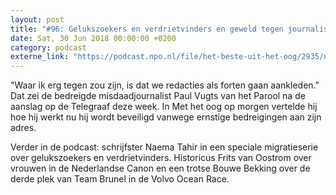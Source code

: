 ```yaml
---
layout: post
title: "#96: Gelukszoekers en verdrietvinders en geweld tegen journalisten"
date: Sat, 30 Jun 2018 00:00:00 +0200
category: podcast
externe_link: "https://podcast.npo.nl/file/het-beste-uit-het-oog/2935/nporadio1_het-beste-uit-het-oog_20180630_96-gelukszoekers-en-verdrietvinders-en-geweld-tegen-journalisten.mp3"
---
```


"Waar ik erg tegen zou zijn, is dat we redacties als forten gaan aankleden." Dat zei de bedreigde misdaadjournalist Paul Vugts van het Parool na de aanslag op de Telegraaf deze week. In Met het oog op morgen vertelde hij hoe hij werkt nu hij wordt beveiligd vanwege ernstige bedreigingen aan zijn adres.

Verder in de podcast: schrijfster Naema Tahir in een speciale migratieserie over gelukszoekers en verdrietvinders. Historicus Frits van Oostrom over vrouwen in de Nederlandse Canon en een trotse Bouwe Bekking over de derde plek van Team Brunel in de Volvo Ocean Race.

